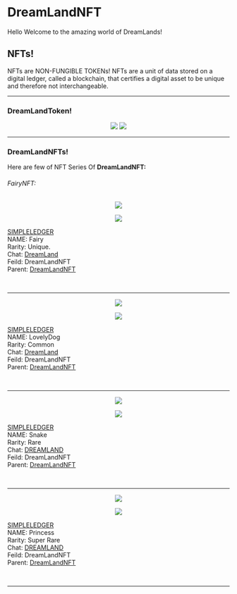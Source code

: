 # DreamLandNFT
Hello Welcome to the amazing world of DreamLands!

## NFTs!
NFTs are NON-FUNGIBLE TOKENs!
NFTs are a unit of data stored on a digital ledger, called a blockchain, that certifies a digital asset to be unique and therefore not interchangeable.

<hr>

### DreamLandToken!

<p align="center">
  <img src="https://telegra.ph/file/422cc3db1426679d87a20.jpg">
  <a href="https://t.me/DreamsLandChat" alt="Telegram!"> <img src="https://aleen42.github.io/badges/src/telegram.svg" /> </a>
</p>

<hr>

### DreamLandNFTs!

Here are few of NFT Series Of <strong>DreamLandNFT:</strong>

###### FairyNFT:

<p align="center">
  <img src="https://telegra.ph/file/13a73e24e8e2a988d280c.jpg">
</p>

<p align="center">
<a href="https://simpleledger.info/#token/675b577e6b03ea50fe399cd2d57389657eae5f12f45aac737e85804f587ac77b" alt="SIMPLELEDGER"> <img  src="https://img.shields.io/badge/%F0%9F%92%A1-SIMPLE%20LEDGER%20NFT-9cf" /> </a>
</p>

[SIMPLELEDGER](https://simpleledger.info/#token/675b577e6b03ea50fe399cd2d57389657eae5f12f45aac737e85804f587ac77b)<br>
NAME: Fairy<br>
Rarity: Unique.<br>
Chat: [DreamLand](https://t.me/DreamsLandChat)<br>
Feild: DreamLandNFT<br>
Parent: [DreamLandNFT](https://simpleledger.info/token/66f918c844a68e213c406dfa149c15b76342ee21c5fd47d320b65117a1246938)

<br>
<hr>

<p align="center">
  <img src="https://telegra.ph/file/194c2cfd21bf3aacb186f.jpg">
</p>

<p align="center">
<a href="https://simpleledger.info/#token/d2b4a0b4aed43d3317fc61bd7512a605ad28fa034a40a4877b44858078ad69fb" alt="SIMPLELEDGER"> <img src="https://img.shields.io/badge/%F0%9F%92%A1-SIMPLE%20LEDGER%20NFT-9cf" /> </a>
</p>

[SIMPLELEDGER]()<br>
NAME: LovelyDog<br>
Rarity: Common<br>
Chat: [DreamLand](https://t.me/DreamsLandChat)<br>
Feild: DreamLandNFT<br>
Parent: [DreamLandNFT](https://simpleledger.info/token/66f918c844a68e213c406dfa149c15b76342ee21c5fd47d320b65117a1246938)<br>

<br>
<hr>

<p align="center">
  <img src="https://telegra.ph/file/0f37c7fd47dfe76d62fb9.jpg">
</p>

<p align="center">
  <a href="https://simpleledger.info/#token/56ebb4a2092f4899c40f2541a8ff57397381a6bc8276f1f13270ab0162f8f141" alt="SIMPLELEDGER"> <img src="https://img.shields.io/badge/%F0%9F%92%A1-SIMPLE%20LEDGER%20NFT-9cf" /> </a>
</p>

[SIMPLELEDGER]()<br>
NAME: Snake<br>
Rarity: Rare<br>
Chat: [DREAMLAND](https://t.me/DreamsLandChat)<br>
Feild: DreamLandNFT<br>
Parent: [DreamLandNFT](https://simpleledger.info/#token/66f918c844a68e213c406dfa149c15b76342ee21c5fd47d320b65117a1246938)<br>

<br>
<hr>

<p align="center">
  <img src="https://telegra.ph/file/b988228ed6ea2c283d17e.jpg">
</p>

<p align="center">
  <a href="https://simpleledger.info/#token/454ab634f82531ae6dc00db015d9fcda85461b8af2d737c7656becc81c097ca0" alt="SIMPLELEDGER"> <img src="https://img.shields.io/badge/%F0%9F%92%A1-SIMPLE%20LEDGER%20NFT-9cf" /> </a>
</p>

[SIMPLELEDGER]()<br>
NAME: Princess<br>
Rarity: Super Rare<br>
Chat: [DREAMLAND](https://t.me/DreamsLandChat)<br>
Feild: DreamLandNFT<br>
Parent: [DreamLandNFT](https://simpleledger.info/#token/66f918c844a68e213c406dfa149c15b76342ee21c5fd47d320b65117a1246938)<br>

<br>

<hr>

